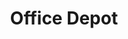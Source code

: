 ---
title: "Office Depot"
url: /oaxaca-de-juarez/office-depot-carretera-internacional/
shop: material de oficina
---